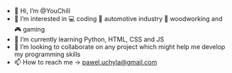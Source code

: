 - 👋 Hi, I’m @YouChill
- 👀 I’m interested in 💻 coding 🚗 automotive industry 🌳 woodworking and 🎮 gaming
- 🌱 I’m currently learning Python, HTML, CSS and JS
- 💞️ I’m looking to collaborate on any project which might help me develop my programming skills
- 📫 How to reach me → pawel.uchyla@gmail.com

<!---
YouChill/YouChill is a ✨ special ✨ repository because its `README.md` (this file) appears on your GitHub profile.
You can click the Preview link to take a look at your changes.
--->
